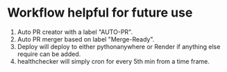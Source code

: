 # Workflow helpful for future use 
1. Auto PR creator with a label "AUTO-PR".
2. Auto PR merger based on label "Merge-Ready".
3. Deploy will deploy to either pythonanywhere or Render if anything else require can be added.
4. healthchecker will simply cron for every 5th min from a time frame.
